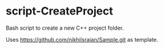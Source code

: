 # script-CreateProject
Bash script to create a new C++ project folder.

Uses https://github.com/nikhilsrajan/Sample.git as template.
